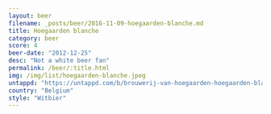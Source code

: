 ```yaml
---
layout: beer
filename: _posts/beer/2016-11-09-hoegaarden-blanche.md
title: Hoegaarden blanche
category: beer
score: 4
beer-date: "2012-12-25"
desc: "Not a white beer fan"
permalink: /beer/:title.html
img: /img/list/hoegaarden-blanche.jpeg
untappd: "https://untappd.com/b/brouwerij-van-hoegaarden-hoegaarden-blanche/6422"
country: "Belgium"
style: "Witbier"
---
```


